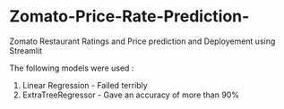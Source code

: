 # Zomato-Price-Rate-Prediction-
Zomato Restaurant Ratings and Price prediction and Deployement using Streamlit

The following models were used :
1. Linear Regression - Failed terribly 
2. ExtraTreeRegressor - Gave an accuracy of more than 90% 
